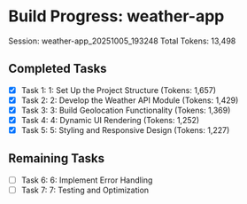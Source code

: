 # Build Progress: weather-app
Session: weather-app_20251005_193248
Total Tokens: 13,498

## Completed Tasks
- [x] Task 1: 1: Set Up the Project Structure (Tokens: 1,657)
- [x] Task 2: 2: Develop the Weather API Module (Tokens: 1,429)
- [x] Task 3: 3: Build Geolocation Functionality (Tokens: 1,369)
- [x] Task 4: 4: Dynamic UI Rendering (Tokens: 1,252)
- [x] Task 5: 5: Styling and Responsive Design (Tokens: 1,227)

## Remaining Tasks
- [ ] Task 6: 6: Implement Error Handling
- [ ] Task 7: 7: Testing and Optimization
